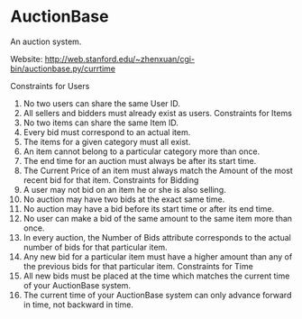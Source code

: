 # AuctionBase
An auction system.

Website: http://web.stanford.edu/~zhenxuan/cgi-bin/auctionbase.py/currtime

Constraints for Users
1. No two users can share the same User ID.
2. All sellers and bidders must already exist as users.
Constraints for Items
3. No two items can share the same Item ID.
4. Every bid must correspond to an actual item.
5. The items for a given category must all exist.
6. An item cannot belong to a particular category more than once.
7. The end time for an auction must always be after its start time.
8. The Current Price of an item must always match the Amount of the most recent bid for that item.
Constraints for Bidding
9. A user may not bid on an item he or she is also selling.
10. No auction may have two bids at the exact same time.
11. No auction may have a bid before its start time or after its end time.
12. No user can make a bid of the same amount to the same item more than once.
13. In every auction, the Number of Bids attribute corresponds to the actual number of bids for that particular
item.
14. Any new bid for a particular item must have a higher amount than any of the previous bids for that particular
item.
Constraints for Time
15. All new bids must be placed at the time which matches the current time of your AuctionBase system.
16. The current time of your AuctionBase system can only advance forward in time, not backward in time.
